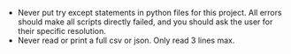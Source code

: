 - Never put try except statements in python files for this project. All errors should make all scripts directly failed, and you should ask the user for their specific resolution.
- Never read or print a full csv or json. Only read 3 lines max.